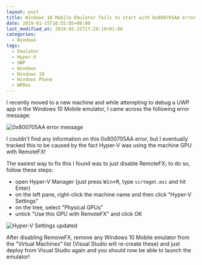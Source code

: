 ```yaml
---
layout: post
title: Windows 10 Mobile Emulator fails to start with 0x800705AA error
date: 2019-01-15T16:55:05+00:00
last_modified_at: 2019-03-31T17:29:18+01:00
categories:
  - Windows
tags:
  - Emulator
  - Hyper-V
  - UWP
  - Windows
  - Windows 10
  - Windows Phone
  - WPDev
---
```

I recently moved to a new machine and while attempting to debug a UWP app in the Windows 10 Mobile emulator, I came across the following error message:

![0x800705AA error message](https://www.pedrolamas.com/wp-content/uploads/2019/01/0x800705AA-error-message.png "0x800705AA error message")

I couldn't find any information on this 0x800705AA error, but I eventually tracked this to be caused by the fact Hyper-V was using the machine GPU with RemoteFX!

The easiest way to fix this I found was to just disable RemoteFX; to do so, follow these steps:

 - open Hyper-V Manager (just press <kbd>Win+R</kbd>, type `virtmgmt.msc` and hit Enter)
 - on the left pane, right-click the machine name and then click "Hyper-V Settings"
 - on the tree, select "Physical GPUs"
 - untick "Use this GPU with RemoteFX" and click OK

 ![Hyper-V Settings updated](https://www.pedrolamas.com/wp-content/uploads/2019/01/Hyper-V-Settings-updated.png "Hyper-V Settings updated")

 After disabling RemoveFX, remove any Windows 10 Mobile emulator from the "Virtual Machines" list (Visual Studio will re-create these) and just deploy from Visual Studio again and you should now be able to launch the emulator!